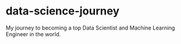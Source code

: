 # data-science-journey
My journey to becoming a top Data Scientist and Machine Learning Engineer in the world.
